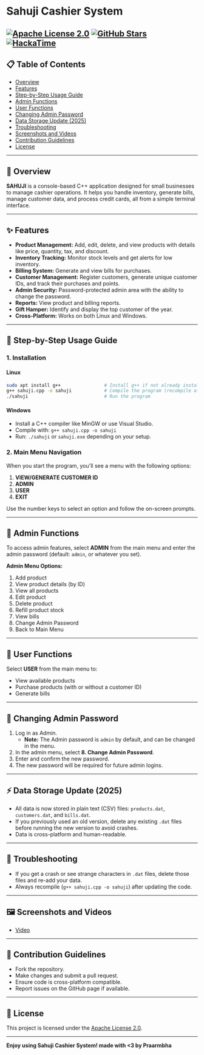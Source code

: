 # Sahuji Cashier System

[![Apache License 2.0](https://img.shields.io/badge/License-Apache%202.0-red.svg)](https://www.apache.org/licenses/LICENSE-2.0)
[![GitHub Stars](https://img.shields.io/github/stars/Prarambha369/-SAHUJI-CASHIER.svg?style=social)](https://github.com/Prarambha369/-SAHUJI-CASHIER)
[![HackaTime](https://hackatime-badge.hackclub.com/U0894AG5K1C/-SAHUJI-CASHIER)](https://hackatime.hackclub.com/U0894AG5K1C)
---

## 📋 Table of Contents
- [Overview](#overview)
- [Features](#features)
- [Step-by-Step Usage Guide](#step-by-step-usage-guide)
- [Admin Functions](#admin-functions)
- [User Functions](#user-functions)
- [Changing Admin Password](#changing-admin-password)
- [Data Storage Update (2025)](#data-storage-update-2025)
- [Troubleshooting](#troubleshooting)
- [Screenshots and Videos](#screenshots-and-videos)
- [Contribution Guidelines](#contribution-guidelines)
- [License](#license)

---

## 🛒 Overview
**SAHUJI** is a console-based C++ application designed for small businesses to manage cashier operations. It helps you handle inventory, generate bills, manage customer data, and process credit cards, all from a simple terminal interface.

---

## ✨ Features
- **Product Management:** Add, edit, delete, and view products with details like price, quantity, tax, and discount.
- **Inventory Tracking:** Monitor stock levels and get alerts for low inventory.
- **Billing System:** Generate and view bills for purchases.
- **Customer Management:** Register customers, generate unique customer IDs, and track their purchases and points.
- **Admin Security:** Password-protected admin area with the ability to change the password.
- **Reports:** View product and billing reports.
- **Gift Hamper:** Identify and display the top customer of the year.
- **Cross-Platform:** Works on both Linux and Windows.

---

## 🚀 Step-by-Step Usage Guide

### 1. **Installation**
#### Linux
```sh
sudo apt install g++                # Install g++ if not already installed
g++ sahuji.cpp -o sahuji            # Compile the program (recompile after code changes)
./sahuji                            # Run the program
```
#### Windows
- Install a C++ compiler like MinGW or use Visual Studio.
- Compile with: `g++ sahuji.cpp -o sahuji`
- Run: `./sahuji` or `sahuji.exe` depending on your setup.

### 2. **Main Menu Navigation**
When you start the program, you'll see a menu with the following options:

1. **VIEW/GENERATE CUSTOMER ID**
2. **ADMIN**
3. **USER**
4. **EXIT**

Use the number keys to select an option and follow the on-screen prompts.

---

## 🔐 Admin Functions
To access admin features, select **ADMIN** from the main menu and enter the admin password (default: `admin`, or whatever you set).

**Admin Menu Options:**
1. Add product
2. View product details (by ID)
3. View all products
4. Edit product
5. Delete product
6. Refill product stock
7. View bills
8. Change Admin Password
9. Back to Main Menu

---

## 👤 User Functions
Select **USER** from the main menu to:
- View available products
- Purchase products (with or without a customer ID)
- Generate bills

---

## 🔑 Changing Admin Password
1. Log in as Admin.
   - **Note:** The Admin password is `admin` by default, and can be changed in the menu.
2. In the admin menu, select **8. Change Admin Password**.
3. Enter and confirm the new password.
4. The new password will be required for future admin logins.

---

## ⚡ Data Storage Update (2025)
- All data is now stored in plain text (CSV) files: `products.dat`, `customers.dat`, and `bills.dat`.
- If you previously used an old version, delete any existing `.dat` files before running the new version to avoid crashes.
- Data is cross-platform and human-readable.

---

## 🐞 Troubleshooting
- If you get a crash or see strange characters in `.dat` files, delete those files and re-add your data.
- Always recompile (`g++ sahuji.cpp -o sahuji`) after updating the code.

---

## 🖼️ Screenshots and Videos

- [Video](https://hc-cdn.hel1.your-objectstorage.com/s/v3/36e0dd2a5c46fef6a8141f9dc83062cd44e5cfa5_sahuji_app_run.mp4)

---

## 🤝 Contribution Guidelines
- Fork the repository.
- Make changes and submit a pull request.
- Ensure code is cross-platform compatible.
- Report issues on the GitHub page if available.

---

## 📄 License
This project is licensed under the [Apache License 2.0](LICENSE).

---

**Enjoy using Sahuji Cashier System! made with <3 by Praarmbha**

